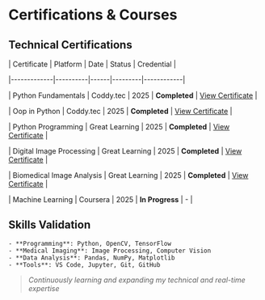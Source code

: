 #  Certifications & Courses

## Technical Certifications

| Certificate | Platform | Date | Status | Credential |

|-------------|----------|------|---------|------------|

| Python Fundamentals | Coddy.tec | 2025 | **Completed** | [View Certificate]() |

| Oop in Python | Coddy.tec | 2025 | **Completed** | [View Certificate]() |

| Python Programming | Great Learning | 2025 | **Completed** | [View Certificate]() |

| Digital Image Processing | Great Learning | 2025 | **Completed** | [View Certificate]() |

| Biomedical Image Analysis | Great Learning | 2025 | **Completed** | [View Certificate]() |

| Machine Learning | Coursera | 2025 | **In Progress** | - |

## Skills Validation
   
    - **Programming**: Python, OpenCV, TensorFlow
    - **Medical Imaging**: Image Processing, Computer Vision
    - **Data Analysis**: Pandas, NumPy, Matplotlib
    - **Tools**: VS Code, Jupyter, Git, GitHub

> *Continuously learning and expanding my technical and real-time expertise*